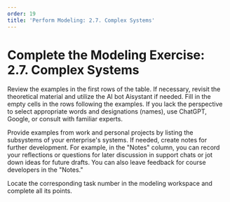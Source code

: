 ```yaml
---
order: 19
title: 'Perform Modeling: 2.7. Complex Systems'
---
```


# Complete the Modeling Exercise: 2.7. Complex Systems

Review the examples in the first rows of the table. If necessary, revisit the theoretical material and utilize the AI bot Aisystant if needed. Fill in the empty cells in the rows following the examples. If you lack the perspective to select appropriate words and designations (names), use ChatGPT, Google, or consult with familiar experts.

Provide examples from work and personal projects by listing the subsystems of your enterprise's systems. If needed, create notes for further development. For example, in the "Notes" column, you can record your reflections or questions for later discussion in support chats or jot down ideas for future drafts. You can also leave feedback for course developers in the "Notes."

Locate the corresponding task number in the modeling workspace and complete all its points.